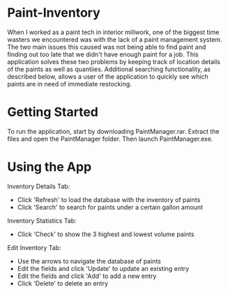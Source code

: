 # Paint-Inventory
When I worked as a paint tech in interior millwork, one of the biggest time wasters we encountered was with the lack of a paint management system. The two main issues this caused was not being able to find paint and finding out too late that we didn't have enough paint for a job. This application solves these two problems by keeping track of location details of the paints as well as quantiies. Additional searching functionality, as described below, allows a user of the application to quickly see which paints are in need of immediate restocking. 

# Getting Started
To run the application, start by downloading PaintManager.rar. Extract the files and open the PaintManager folder. Then launch PaintManager.exe. 

# Using the App
Inventory Details Tab:
- Click 'Refresh' to load the database with the inventory of paints
- Click 'Search' to search for paints under a certain gallon amount

Inventory Statistics Tab:
- Click 'Check' to show the 3 highest and lowest volume paints

Edit Inventory Tab:
- Use the arrows to navigate the database of paints
- Edit the fields and click 'Update' to update an existing entry
- Edit the fields and click 'Add' to add a new entry
- Click 'Delete' to delete an entry
